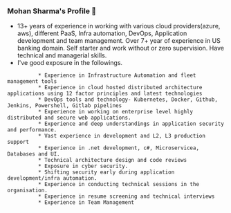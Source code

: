 ### Mohan Sharma's Profile 👋


<!--**mohan023/mohan023** is a ✨ _special_ ✨ repository because its `README.md` (this file) appears on your GitHub profile.

Here are some ideas to get you started:-->

- 13+ years of experience in working with various cloud providers(azure, aws), different PaaS, Infra automation, DevOps, Application development and team management. Over 7+ year of experience in US banking domain. Self starter and work without or zero supervision. Have technical and managerial skills.
- I've good exposure in the followings.<br>
```       * Good exposure and understandings of Azure, AWS and multicloud PaaS like PCF and Red Hat OpenShift.
          * Experience in Infrastructure Automation and fleet  management tools 
          * Experience in cloud hosted distributed architecture applications using 12 factor principles and latest technologies
          * DevOps tools and technology- Kubernetes, Docker, Github, Jenkins, Powershell, Gitlab pipelines 
          * Experience in working on enterprise level highly distributed and secure web applications. 
          * Experience and deep understandings in application security and performance.
          * Vast experience in development and L2, L3 production support
          * Experience in .net development, c#, Microservicea, Databases and UI.
          * Technical architecture design and code reviews
          * Exposure in cyber security.
          * Shifting security early during application development/infra automation.
          * Experience in conducting technical sessions in the organisation.
          * Experience in resume screening and technical interviews
          * Experience in Team Management

          
 ```       

<!---- 👯 I’m looking to collaborate on ...
- 🤔 I’m looking for help with ...
 💬 Ask me about ...
- 📫 How to reach me: 
- 😄 Pronouns: ...
- ⚡ Fun fact: ...-->
